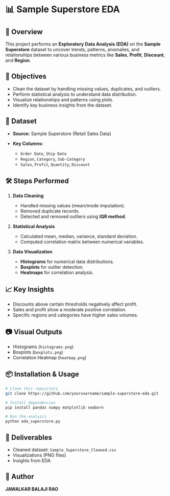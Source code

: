 # 📊 Sample Superstore EDA

## 📌 Overview

This project performs an **Exploratory Data Analysis (EDA)** on the **Sample Superstore** dataset to uncover trends, patterns, anomalies, and relationships between various business metrics like **Sales**, **Profit**, **Discount**, and **Region**.

## 🎯 Objectives

* Clean the dataset by handling missing values, duplicates, and outliers.
* Perform statistical analysis to understand data distribution.
* Visualize relationships and patterns using plots.
* Identify key business insights from the dataset.

## 📂 Dataset

* **Source:** Sample Superstore (Retail Sales Data)
* **Key Columns:**

  * `Order Date`, `Ship Date`
  * `Region`, `Category`, `Sub-Category`
  * `Sales`, `Profit`, `Quantity`, `Discount`

## 🛠️ Steps Performed

1. **Data Cleaning**

   * Handled missing values (mean/mode imputation).
   * Removed duplicate records.
   * Detected and removed outliers using **IQR method**.

2. **Statistical Analysis**

   * Calculated mean, median, variance, standard deviation.
   * Computed correlation matrix between numerical variables.

3. **Data Visualization**

   * **Histograms** for numerical data distributions.
   * **Boxplots** for outlier detection.
   * **Heatmaps** for correlation analysis.

## 📈 Key Insights

* Discounts above certain thresholds negatively affect profit.
* Sales and profit show a moderate positive correlation.
* Specific regions and categories have higher sales volumes.

## 📷 Visual Outputs

* Histograms (`histograms.png`)
* Boxplots (`boxplots.png`)
* Correlation Heatmap (`heatmap.png`)

## 📦 Installation & Usage

```bash
# Clone this repository
git clone https://github.com/yourusername/sample-superstore-eda.git

# Install dependencies
pip install pandas numpy matplotlib seaborn

# Run the analysis
python eda_superstore.py
```

## 📜 Deliverables

* Cleaned dataset: `Sample_Superstore_Cleaned.csv`
* Visualizations (PNG files)
* Insights from EDA

## 📌 Author

**JAWALKAR BALAJI RAO**
